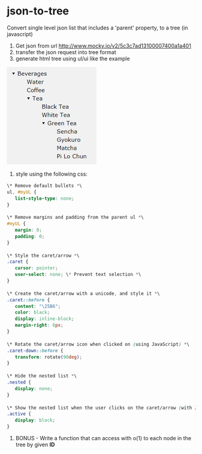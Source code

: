 # json-to-tree
Convert single level json list that includes a 'parent' property, to a tree (in javascript)

1. Get json from url <http://www.mocky.io/v2/5c3c7ad13100007400a1a401>
1. transfer the json request into tree format
1. generate html tree using ul/ui like the example

![alt text](https://raw.githubusercontent.com/snirex/json-to-tree/main/example.png)

1. style using the following css:

```css
\* Remove default bullets *\
ul, #myUL {
   list-style-type: none;
}

\* Remove margins and padding from the parent ul *\
#myUL {
   margin: 0;
   padding: 0;
}

\* Style the caret/arrow *\
.caret {
   cursor: pointer; 
   user-select: none; \* Prevent text selection *\
}

\* Create the caret/arrow with a unicode, and style it *\
.caret::before {
   content: "\25B6";
   color: black;
   display: inline-block;
   margin-right: 6px;
}

\* Rotate the caret/arrow icon when clicked on (using JavaScript) *\
.caret-down::before {
   transform: rotate(90deg); 
}

\* Hide the nested list *\
.nested {
   display: none;
}

\* Show the nested list when the user clicks on the caret/arrow (with JavaScript) *\
.active {
   display: block;
}
```

1. BONUS - Write a function that can access with o(1) to each node in the tree by given **ID**

